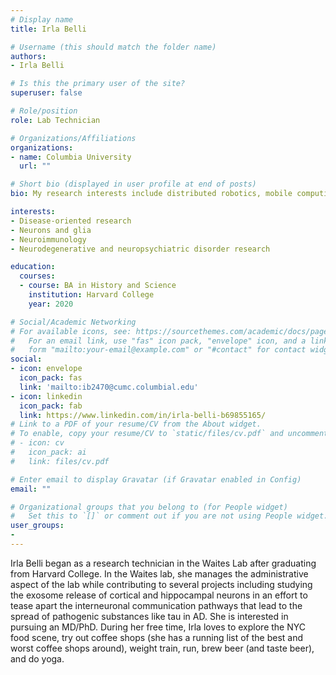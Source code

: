 ```yaml
---
# Display name
title: Irla Belli

# Username (this should match the folder name)
authors:
- Irla Belli

# Is this the primary user of the site?
superuser: false

# Role/position
role: Lab Technician

# Organizations/Affiliations
organizations:
- name: Columbia University
  url: ""

# Short bio (displayed in user profile at end of posts)
bio: My research interests include distributed robotics, mobile computing and programmable matter.

interests:
- Disease-oriented research
- Neurons and glia
- Neuroimmunology
- Neurodegenerative and neuropsychiatric disorder research

education:
  courses:
  - course: BA in History and Science
    institution: Harvard College
    year: 2020

# Social/Academic Networking
# For available icons, see: https://sourcethemes.com/academic/docs/page-builder/#icons
#   For an email link, use "fas" icon pack, "envelope" icon, and a link in the
#   form "mailto:your-email@example.com" or "#contact" for contact widget.
social:
- icon: envelope
  icon_pack: fas
  link: 'mailto:ib2470@cumc.columbial.edu'
- icon: linkedin
  icon_pack: fab
  link: https://www.linkedin.com/in/irla-belli-b69855165/
# Link to a PDF of your resume/CV from the About widget.
# To enable, copy your resume/CV to `static/files/cv.pdf` and uncomment the lines below.
# - icon: cv
#   icon_pack: ai
#   link: files/cv.pdf

# Enter email to display Gravatar (if Gravatar enabled in Config)
email: ""

# Organizational groups that you belong to (for People widget)
#   Set this to `[]` or comment out if you are not using People widget.
user_groups:
- 
---
```


Irla Belli began as a research technician in the Waites Lab after graduating from Harvard College. In the Waites lab, she manages the administrative aspect of the lab while contributing to several projects including studying the exosome release of cortical and hippocampal neurons in an effort to tease apart the interneuronal communication pathways that lead to the spread of pathogenic substances like tau in AD. She is interested in pursuing an MD/PhD. During her free time, Irla loves to explore the NYC food scene, try out coffee shops (she has a running list of the best and worst coffee shops around), weight train, run, brew beer (and taste beer), and do yoga. 
